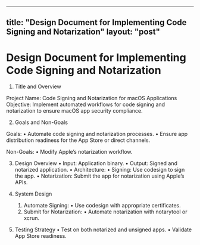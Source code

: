 ----
title: "Design Document for Implementing Code Signing and Notarization"
layout: "post"
----

# Design Document for Implementing Code Signing and Notarization

1. Title and Overview

Project Name: Code Signing and Notarization for macOS Applications
Objective:
Implement automated workflows for code signing and notarization to ensure macOS app security compliance.

2. Goals and Non-Goals

Goals:
	•	Automate code signing and notarization processes.
	•	Ensure app distribution readiness for the App Store or direct channels.

Non-Goals:
	•	Modify Apple’s notarization workflow.

3. Design Overview
	•	Input: Application binary.
	•	Output: Signed and notarized application.
	•	Architecture:
	•	Signing: Use codesign to sign the app.
	•	Notarization: Submit the app for notarization using Apple’s APIs.

4. System Design
	1.	Automate Signing:
	•	Use codesign with appropriate certificates.
	2.	Submit for Notarization:
	•	Automate notarization with notarytool or xcrun.

5. Testing Strategy
	•	Test on both notarized and unsigned apps.
	•	Validate App Store readiness.
